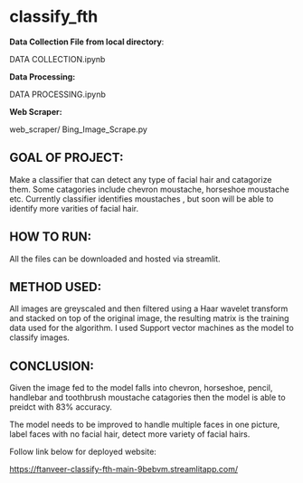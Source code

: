 # classify_fth

**Data Collection File from  local directory**:

DATA COLLECTION.ipynb

**Data Processing:**

DATA PROCESSING.ipynb

**Web Scraper:**

web_scraper/ Bing_Image_Scrape.py


## GOAL OF PROJECT:
Make a classifier that can detect any type of facial hair and catagorize them. Some catagories include chevron moustache, horseshoe moustache etc. Currently classifier 
identifies moustaches , but soon will be able to identify more varities of facial hair. 


## HOW TO RUN:
All the files can be downloaded and hosted via streamlit. 

## METHOD USED:
All images are greyscaled and then filtered using a Haar wavelet transform and stacked on top of the original image, the resulting matrix is the training data used for the 
algorithm. I used Support vector machines as the model to classify images. 

## CONCLUSION:
Given the image fed to the model falls into chevron, horseshoe, pencil, handlebar and toothbrush moustache catagories then the model is able to preidct with 83% accuracy.

The model needs to be improved to handle multiple faces in one picture, label faces with no facial hair, detect more variety of facial hairs. 

Follow link below for deployed website:

https://ftanveer-classify-fth-main-9bebvm.streamlitapp.com/

